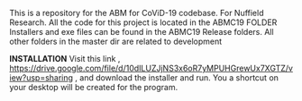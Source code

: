 This is a repository for the ABM for CoViD-19 codebase. 
For Nuffield Research.
All the code for this project is located in the ABMC19 FOLDER
Installers and exe files can be found in the ABMC19 Release folders.
All other folders in the master dir are related to development

<b>INSTALLATION</b>
Visit this link , https://drive.google.com/file/d/10dILUZJjNS3x6oR7yMPUHGrewUx7XGTZ/view?usp=sharing , and download the installer and run. You a shortcut on your desktop will be created for the program.
